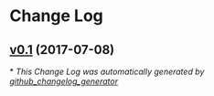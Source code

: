 # Change Log

## [v0.1](https://github.com/Qolzam/react-social-network/tree/v0.1) (2017-07-08)


\* *This Change Log was automatically generated by [github_changelog_generator](https://github.com/skywinder/Github-Changelog-Generator)*